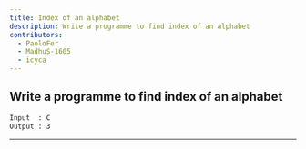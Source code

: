 ```yaml
---
title: Index of an alphabet
description: Write a programme to find index of an alphabet
contributors:
  - PaoloFer
  - MadhuS-1605
  - icyca
---
```


## Write a programme to find index of an alphabet

```txt
Input  : C
Output : 3
```

---
